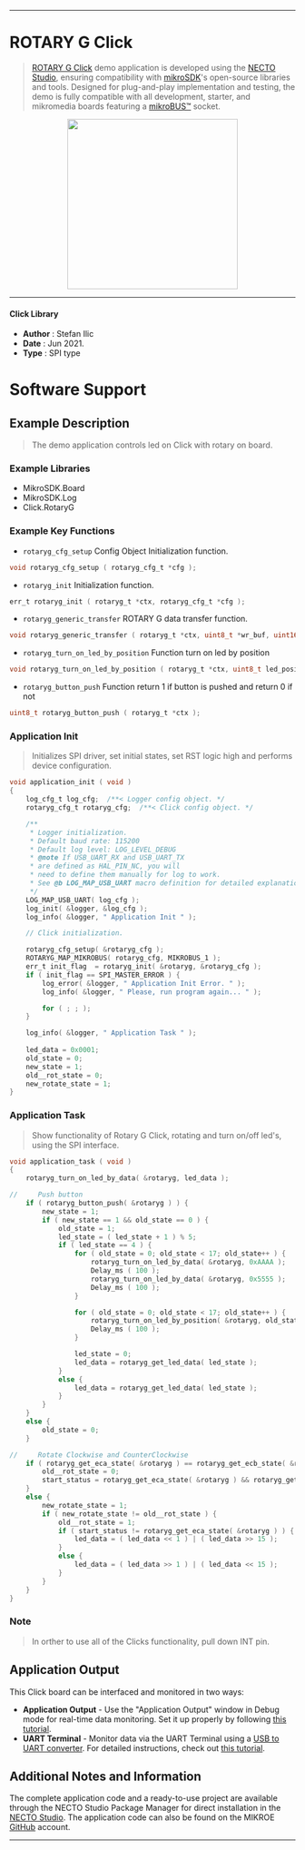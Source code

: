 
---
# ROTARY G Click

> [ROTARY G Click](https://www.mikroe.com/?pid_product=MIKROE-1822) demo application is developed using
the [NECTO Studio](https://www.mikroe.com/necto), ensuring compatibility with [mikroSDK](https://www.mikroe.com/mikrosdk)'s
open-source libraries and tools. Designed for plug-and-play implementation and testing, the demo is fully compatible with
all development, starter, and mikromedia boards featuring a [mikroBUS&trade;](https://www.mikroe.com/mikrobus) socket.

<p align="center">
  <img src="https://www.mikroe.com/?pid_product=MIKROE-1822&image=1" height=300px>
</p>

---

#### Click Library

- **Author**        : Stefan Ilic
- **Date**          : Jun 2021.
- **Type**          : SPI type

# Software Support

## Example Description

> The demo application controls led on Click with rotary on board.

### Example Libraries

- MikroSDK.Board
- MikroSDK.Log
- Click.RotaryG

### Example Key Functions

- `rotaryg_cfg_setup` Config Object Initialization function.
```c
void rotaryg_cfg_setup ( rotaryg_cfg_t *cfg );
```

- `rotaryg_init` Initialization function.
```c
err_t rotaryg_init ( rotaryg_t *ctx, rotaryg_cfg_t *cfg );
```

- `rotaryg_generic_transfer` ROTARY G data transfer function.
```c
void rotaryg_generic_transfer ( rotaryg_t *ctx, uint8_t *wr_buf, uint16_t wr_len, uint8_t *rd_buf, uint16_t rd_len );
```

- `rotaryg_turn_on_led_by_position` Function turn on led by position
```c
void rotaryg_turn_on_led_by_position ( rotaryg_t *ctx, uint8_t led_position );
```

- `rotaryg_button_push` Function return 1 if button is pushed and return 0 if not
```c
uint8_t rotaryg_button_push ( rotaryg_t *ctx );
```

### Application Init

> Initializes SPI driver, set initial states, set RST logic high and performs device configuration.

```c
void application_init ( void ) 
{
    log_cfg_t log_cfg;  /**< Logger config object. */
    rotaryg_cfg_t rotaryg_cfg;  /**< Click config object. */

    /** 
     * Logger initialization.
     * Default baud rate: 115200
     * Default log level: LOG_LEVEL_DEBUG
     * @note If USB_UART_RX and USB_UART_TX 
     * are defined as HAL_PIN_NC, you will 
     * need to define them manually for log to work. 
     * See @b LOG_MAP_USB_UART macro definition for detailed explanation.
     */
    LOG_MAP_USB_UART( log_cfg );
    log_init( &logger, &log_cfg );
    log_info( &logger, " Application Init " );

    // Click initialization.

    rotaryg_cfg_setup( &rotaryg_cfg );
    ROTARYG_MAP_MIKROBUS( rotaryg_cfg, MIKROBUS_1 );
    err_t init_flag  = rotaryg_init( &rotaryg, &rotaryg_cfg );
    if ( init_flag == SPI_MASTER_ERROR ) {
        log_error( &logger, " Application Init Error. " );
        log_info( &logger, " Please, run program again... " );

        for ( ; ; );
    }

    log_info( &logger, " Application Task " );
    
    led_data = 0x0001;
    old_state = 0;
    new_state = 1;
    old__rot_state = 0;
    new_rotate_state = 1;
}
```

### Application Task

> Show functionality of Rotary G Click, rotating and turn on/off led's, using the SPI interface.

```c
void application_task ( void ) 
{
    rotaryg_turn_on_led_by_data( &rotaryg, led_data );

//     Push button
    if ( rotaryg_button_push( &rotaryg ) ) {
        new_state = 1;
        if ( new_state == 1 && old_state == 0 ) {
            old_state = 1;
            led_state = ( led_state + 1 ) % 5;
            if ( led_state == 4 ) {
                for ( old_state = 0; old_state < 17; old_state++ ) {
                    rotaryg_turn_on_led_by_data( &rotaryg, 0xAAAA );
                    Delay_ms ( 100 );
                    rotaryg_turn_on_led_by_data( &rotaryg, 0x5555 );
                    Delay_ms ( 100 );
                }

                for ( old_state = 0; old_state < 17; old_state++ ) {
                    rotaryg_turn_on_led_by_position( &rotaryg, old_state );
                    Delay_ms ( 100 );
                }

                led_state = 0;
                led_data = rotaryg_get_led_data( led_state );
            }
            else {
                led_data = rotaryg_get_led_data( led_state );
            }
        }
    }
    else {
        old_state = 0;
    }

//     Rotate Clockwise and CounterClockwise
    if ( rotaryg_get_eca_state( &rotaryg ) == rotaryg_get_ecb_state( &rotaryg ) ) {
        old__rot_state = 0;
        start_status = rotaryg_get_eca_state( &rotaryg ) && rotaryg_get_ecb_state( &rotaryg );
    }
    else {
        new_rotate_state = 1;
        if ( new_rotate_state != old__rot_state ) {
            old__rot_state = 1;
            if ( start_status != rotaryg_get_eca_state( &rotaryg ) ) {
                led_data = ( led_data << 1 ) | ( led_data >> 15 );
            }
            else {
                led_data = ( led_data >> 1 ) | ( led_data << 15 );
            }
        }
    }
}
```

### Note

> In orther to use all of the Clicks functionality, pull down INT pin.

## Application Output

This Click board can be interfaced and monitored in two ways:
- **Application Output** - Use the "Application Output" window in Debug mode for real-time data monitoring.
Set it up properly by following [this tutorial](https://www.youtube.com/watch?v=ta5yyk1Woy4).
- **UART Terminal** - Monitor data via the UART Terminal using
a [USB to UART converter](https://www.mikroe.com/click/interface/usb?interface*=uart,uart). For detailed instructions,
check out [this tutorial](https://help.mikroe.com/necto/v2/Getting%20Started/Tools/UARTTerminalTool).

## Additional Notes and Information

The complete application code and a ready-to-use project are available through the NECTO Studio Package Manager for 
direct installation in the [NECTO Studio](https://www.mikroe.com/necto). The application code can also be found on
the MIKROE [GitHub](https://github.com/MikroElektronika/mikrosdk_click_v2) account.

---
